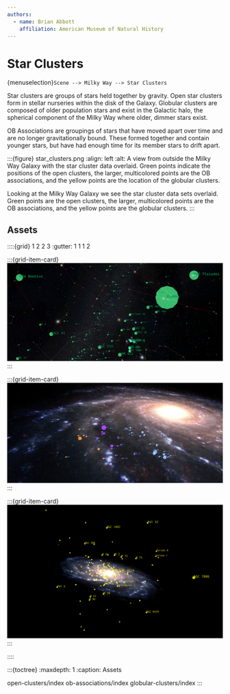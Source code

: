 ```yaml
---
authors:
  - name: Brian Abbott
    affiliation: American Museum of Natural History
---
```



# Star Clusters

{menuselection}`Scene --> Milky Way --> Star Clusters`

Star clusters are groups of stars held together by gravity. Open star clusters form in stellar nurseries within the disk of the Galaxy. Globular clusters are composed of older population stars and exist in the Galactic halo, the spherical component of the Milky Way where older, dimmer stars exist.

OB Associations are groupings of stars that have moved apart over time and are no longer gravitationally bound. These formed together and contain younger stars, but have had enough time for its member stars to drift apart.


:::{figure} star_clusters.png
:align: left
:alt: A view from outside the Milky Way Galaxy with the star cluster data overlaid. Green points indicate the positions of the open clusters, the larger, multicolored points are the OB associations, and the yellow points are the location of the globular clusters.

Looking at the Milky Way Galaxy we see the star cluster data sets overlaid. Green points are the open clusters, the larger, multicolored points are the OB associations, and the yellow points are the globular clusters.
:::




## Assets
::::{grid} 1 2 2 3
:gutter: 1 1 1 2

:::{grid-item-card} [](./open-clusters/index)
![Open star clusters](./open-clusters/open_clusters_nightsky.png)
:::

:::{grid-item-card} [](./ob-associations/index)
![OB associations](./ob-associations/ob_associations_labels.png)
:::

:::{grid-item-card} [](./globular-clusters/index)
![Globular star clusters](./globular-clusters/globular_clusters_galaxy_view.png)
:::

::::




:::{toctree}
:maxdepth: 1
:caption: Assets


open-clusters/index
ob-associations/index
globular-clusters/index
:::
